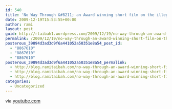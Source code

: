 ```yaml
---
id: 540
title: 'No Way Through &#8211; an Award winning short film on the illegal checkpoints imposed by the Israeli Occupation'
date: 2009-12-19T15:53:55+00:00
author: rami
layout: post
guid: http://rtaibah1.wordpress.com/2009/12/19/no-way-through-an-award-winning-short-film-on-the-illegal-checkpoints-imposed-by-the-israeli-occupation
permalink: /2009/12/19/no-way-through-an-award-winning-short-film-on-the-illegal-checkpoints-imposed-by-the-israeli-occupation/
posterous_39894d3ad3d9f6a441052a50351e8a54_post_id:
  - "8867610"
  - "8867610"
  - "8867610"
posterous_39894d3ad3d9f6a441052a50351e8a54_permalink:
  - http://blog.ramitaibah.com/no-way-through-an-award-winning-short-film-on
  - http://blog.ramitaibah.com/no-way-through-an-award-winning-short-film-on
  - http://blog.ramitaibah.com/no-way-through-an-award-winning-short-film-on
categories:
  - Uncategorized
---
```

<div class="posterous_bookmarklet_entry">
  <div class="posterous_quote_citation">
    via <a href="http://www.youtube.com/watch?v=-zZhVekDq5Y&feature=player_embedded">youtube.com</a>
  </div></p>
</div>